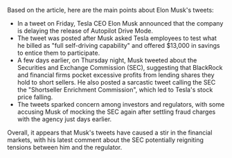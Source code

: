 Based on the article, here are the main points about Elon Musk's tweets:

* In a tweet on Friday, Tesla CEO Elon Musk announced that the company is delaying the release of Autopilot Drive Mode.
* The tweet was posted after Musk asked Tesla employees to test what he billed as "full self-driving capability" and offered $13,000 in savings to entice them to participate.
* A few days earlier, on Thursday night, Musk tweeted about the Securities and Exchange Commission (SEC), suggesting that BlackRock and financial firms pocket excessive profits from lending shares they hold to short sellers. He also posted a sarcastic tweet calling the SEC the "Shortseller Enrichment Commission", which led to Tesla's stock price falling.
* The tweets sparked concern among investors and regulators, with some accusing Musk of mocking the SEC again after settling fraud charges with the agency just days earlier.

Overall, it appears that Musk's tweets have caused a stir in the financial markets, with his latest comment about the SEC potentially reigniting tensions between him and the regulator.